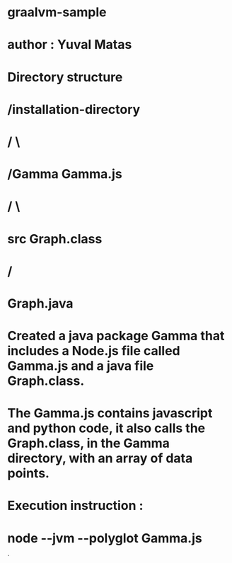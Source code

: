 # graalvm-sample


# author : Yuval Matas


# Directory structure

#     /installation-directory
#          /         \  
#      /Gamma       Gamma.js
#      /  \
#    src  Graph.class
#    /
#  Graph.java

# Created a java package Gamma that includes a Node.js file called Gamma.js and a java file Graph.class.
# The Gamma.js contains javascript and python code, it also calls the Graph.class, in the Gamma directory,  with an array of data points.


# Execution instruction :

#        node  --jvm --polyglot   Gamma.js

`
